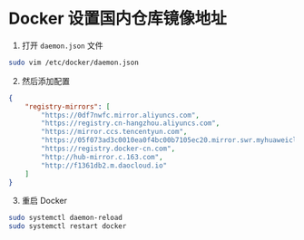 # Docker 设置国内仓库镜像地址

1. 打开 ``daemon.json`` 文件

```bash
sudo vim /etc/docker/daemon.json
```

2. 然后添加配置

```json
{
    "registry-mirrors": [
	    "https://0df7nwfc.mirror.aliyuncs.com",
        "https://registry.cn-hangzhou.aliyuncs.com",
        "https://mirror.ccs.tencentyun.com",
        "https://05f073ad3c0010ea0f4bc00b7105ec20.mirror.swr.myhuaweicloud.com",
        "https://registry.docker-cn.com",
        "http://hub-mirror.c.163.com",
        "http://f1361db2.m.daocloud.io"
    ]
}
```

3. 重启 Docker

```bash
sudo systemctl daemon-reload
sudo systemctl restart docker
```

